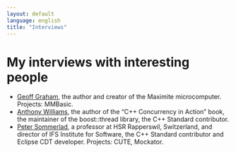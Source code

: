 ```yaml
---
layout: default
language: english
title: "Interviews"
---
```


My interviews with interesting people
=====================================

* [Geoff Graham][], the author and creator of the Maximite 
  microcomputer. Projects: MMBasic.
* [Anthony Williams][], the author of the “C++ Concurrency in Action”
  book, the maintainer of the boost::thread library, the C++ Standard
  contributor.
* [Peter Sommerlad][], a professor at HSR Rapperswil, Switzerland, 
  and director of IFS Institute for Software, the C++ Standard
  contributor and Eclipse CDT developer. Projects: CUTE, Mockator.

[Geoff Graham]: /blog/english/2012/08/07/interview-with-geoff-graham/
[Anthony Williams]: /blog/english/2012/07/24/interview-with-anthony-williams/
[Peter Sommerlad]: /blog/english/2012/05/19/peter-sommerlad-interview/
